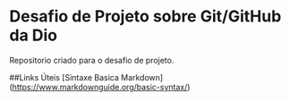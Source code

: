 # Desafio de Projeto sobre Git/GitHub da Dio
Repositorio criado para o desafio de projeto.

##Links Úteis
[Sintaxe Basica Markdown] (https://www.markdownguide.org/basic-syntax/)
